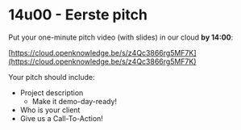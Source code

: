 # 14u00 - Eerste pitch



Put your one-minute pitch video \(with slides\) in our cloud **by 14:00**:

[https://cloud.openknowledge.be/s/z4Qc3866rg5MF7K](https://cloud.openknowledge.be/s/z4Qc3866rg5MF7K)

Your pitch should include:

* Project description
  * Make it demo-day-ready!
* Who is your client
* Give us a Call-To-Action!

